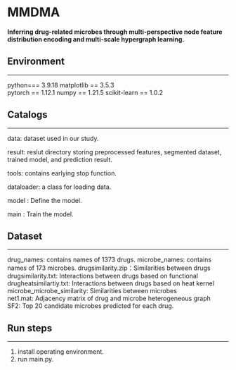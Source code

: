 # MMDMA

**Inferring drug-related microbes through multi-perspective node feature distribution encoding and multi-scale hypergraph learning.**

## Environment

***

python=== 3.9.18
matplotlib == 3.5.3  
pytorch == 1.12.1
numpy == 1.21.5
scikit-learn == 1.0.2

## Catalogs

***

data: dataset used in our study.

result: reslut directory storing preprocessed features, segmented dataset, trained model, and prediction result.

tools: contains earlying stop function.

dataloader: a class for loading data.

model : Define the model.

main : Train the model.

## Dataset

***
drug_names: contains names of 1373 drugs.
microbe_names: contains names of 173 microbes.
drugsimilarity.zip：Similarities between drugs  
drugsimilarity.txt: Interactions between drugs based on functional
drugheatsimilartiy.txt: Interactions between drugs based on heat kernel
microbe_microbe_similarity: Similarities between microbes  
net1.mat: Adjacency matrix of drug and microbe heterogeneous graph  
SF2: Top 20 candidate microbes predicted for each drug.

## Run steps

***

1. install operating environment.
2. run main.py.

